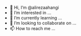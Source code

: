 - 👋 Hi, I’m @alirezaahangi
- 👀 I’m interested in ...
- 🌱 I’m currently learning ...
- 💞️ I’m looking to collaborate on ...
- 📫 How to reach me ...

<!---
alirezaahangi/alirezaahangi is a ✨ special ✨ repository because its `README.md` (this file) appears on your GitHub profile.
You can click the Preview link to take a look at your changes.
--->
